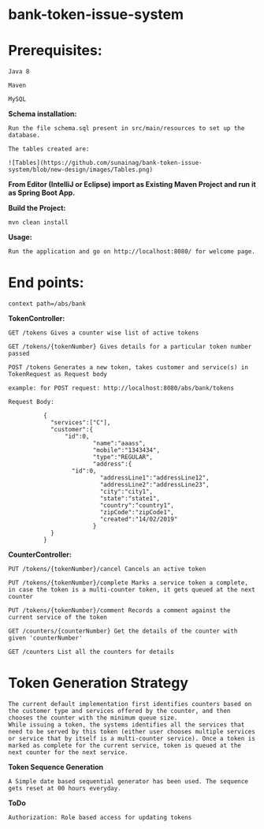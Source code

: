 # bank-token-issue-system

# Prerequisites:
```
Java 8

Maven

MySQL
```

**Schema installation:**
```
Run the file schema.sql present in src/main/resources to set up the database. 

The tables created are: 

![Tables](https://github.com/sunainag/bank-token-issue-system/blob/new-design/images/Tables.png)

```

**From Editor (IntelliJ or Eclipse) import as Existing Maven Project and run it as Spring Boot App.**


**Build the Project:**
```
mvn clean install
```

**Usage:**
```
Run the application and go on http://localhost:8080/ for welcome page.
```

# End points:
```
context path=/abs/bank
```

**TokenController:**
```
GET /tokens Gives a counter wise list of active tokens
```
```
GET /tokens/{tokenNumber} Gives details for a particular token number passed
```
```
POST /tokens Generates a new token, takes customer and service(s) in TokenRequest as Request body

example: for POST request: http://localhost:8080/abs/bank/tokens

Request Body: 

          {
            "services":["C"],
            "customer":{
				"id":0,
                        "name":"aaass",
                        "mobile":"1343434",
                        "type":"REGULAR",
                        "address":{
				  "id":0,
                          "addressLine1":"addressLine12",
                          "addressLine2":"addressLine23",
                          "city":"city1",
                          "state":"state1",
                          "country":"country1",
                          "zipCode":"zipCode1",
                          "created":"14/02/2019"
                        }
            }
          }

```
**CounterController:**
```
PUT /tokens/{tokenNumber}/cancel Cancels an active token
```
```
PUT /tokens/{tokenNumber}/complete Marks a service token a complete, in case the token is a multi-counter token, it gets queued at the next counter
```
```
PUT /tokens/{tokenNumber}/comment Records a comment against the current service of the token
```
```
GET /counters/{counterNumber} Get the details of the counter with given 'counterNumber'
```
```
GET /counters List all the counters for details
```

# Token Generation Strategy
```
The current default implementation first identifies counters based on the customer type and services offered by the counter, and then chooses the counter with the minimum queue size.
While issuing a token, the systems identifies all the services that need to be served by this token (either user chooses multiple services or service that by itself is a multi-counter service). Once a token is marked as complete for the current service, token is queued at the next counter for the next service.
```
**Token Sequence Generation**
```
A Simple date based sequential generator has been used. The sequence gets reset at 00 hours everyday.
```

**ToDo**
```
Authorization: Role based access for updating tokens
```
